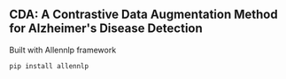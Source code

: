 CDA: A Contrastive Data Augmentation Method for Alzheimer's Disease Detection
---
Built with Allennlp framework
```sh
pip install allennlp
```
